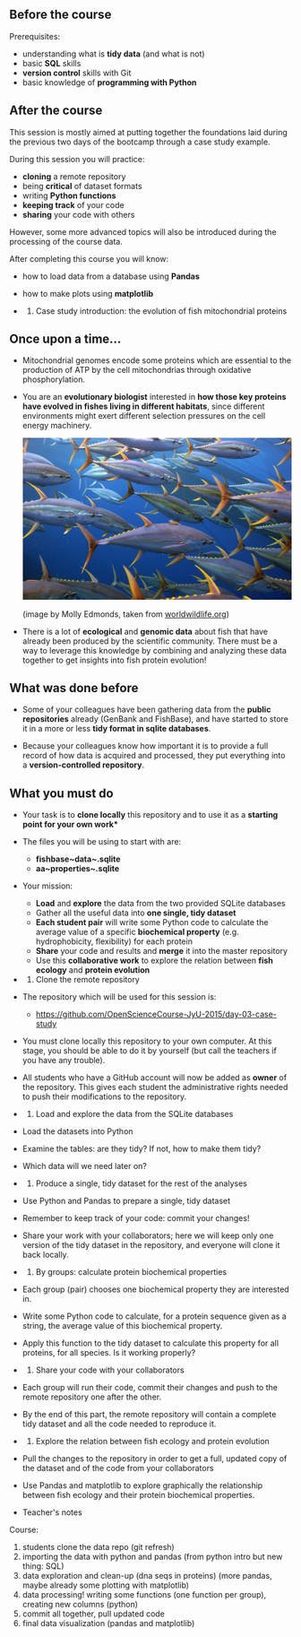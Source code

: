 Before the course
-----------------

Prerequisites:

-   understanding what is **tidy data** (and what is not)
-   basic **SQL** skills
-   **version control** skills with Git
-   basic knowledge of **programming with Python**

After the course
----------------

This session is mostly aimed at putting together the foundations laid
during the previous two days of the bootcamp through a case study
example.

During this session you will practice:

-   **cloning** a remote repository
-   being **critical** of dataset formats
-   writing **Python functions**
-   **keeping track** of your code
-   **sharing** your code with others

However, some more advanced topics will also be introduced during the
processing of the course data.

After completing this course you will know:

-   how to load data from a database using **Pandas**
-   how to make plots using **matplotlib**

-   1.  Case study introduction: the evolution of fish mitochondrial
        proteins

Once upon a time...
-------------------

-   Mitochondrial genomes encode some proteins which are essential to
    the production of ATP by the cell mitochondrias through oxidative
    phosphorylation.

-   You are an **evolutionary biologist** interested in **how those key
    proteins have evolved in fishes living in different habitats**,
    since different environments might exert different selection
    pressures on the cell energy machinery.

    ![](images/yellowgin-tuna_molly-edmonds_worldwildlife_org.jpg)

    (image by Molly Edmonds, taken from
    [worldwildlife.org](http://www.worldwildlife.org/stories/tracking-tuna-in-the-coral-triangle))

-   There is a lot of **ecological** and **genomic data** about fish
    that have already been produced by the scientific community. There
    must be a way to leverage this knowledge by combining and analyzing
    these data together to get insights into fish protein evolution!

What was done before
--------------------

-   Some of your colleagues have been gathering data from the **public
    repositories** already (GenBank and FishBase), and have started to
    store it in a more or less **tidy format in sqlite databases**.

-   Because your colleagues know how important it is to provide a full
    record of how data is acquired and processed, they put everything
    into a **version-controlled repository**.

What you must do
----------------

-   Your task is to **clone locally** this repository and to use it as a
    **starting point for your own work\***

-   The files you will be using to start with are:

    -   **fishbase~data~.sqlite**
    -   **aa~properties~.sqlite**
-   Your mission:

    -   **Load** and **explore** the data from the two provided SQLite
        databases
    -   Gather all the useful data into **one single, tidy dataset**
    -   **Each student pair** will write some Python code to calculate
        the average value of a specific **biochemical property** (e.g.
        hydrophobicity, flexibility) for each protein
    -   **Share** your code and results and **merge** it into the master
        repository
    -   Use this **collaborative work** to explore the relation between
        **fish ecology** and **protein evolution**
-   1.  Clone the remote repository
-   The repository which will be used for this session is:

    -   <https://github.com/OpenScienceCourse-JyU-2015/day-03-case-study>
-   You must clone locally this repository to your own computer. At this
    stage, you should be able to do it by yourself (but call the
    teachers if you have any trouble).

-   All students who have a GitHub account will now be added as
    **owner** of the repository. This gives each student the
    administrative rights needed to push their modifications to the
    repository.

-   1.  Load and explore the data from the SQLite databases
-   Load the datasets into Python

-   Examine the tables: are they tidy? If not, how to make them tidy?

-   Which data will we need later on?

-   1.  Produce a single, tidy dataset for the rest of the analyses
-   Use Python and Pandas to prepare a single, tidy dataset

-   Remember to keep track of your code: commit your changes!

-   Share your work with your collaborators; here we will keep only one
    version of the tidy dataset in the repository, and everyone will
    clone it back locally.

-   1.  By groups: calculate protein biochemical properties
-   Each group (pair) chooses one biochemical property they are
    interested in.

-   Write some Python code to calculate, for a protein sequence given as
    a string, the average value of this biochemical property.

-   Apply this function to the tidy dataset to calculate this property
    for all proteins, for all species. Is it working properly?

-   1.  Share your code with your collaborators
-   Each group will run their code, commit their changes and push to the
    remote repository one after the other.

-   By the end of this part, the remote repository will contain a
    complete tidy dataset and all the code needed to reproduce it.

-   1.  Explore the relation between fish ecology and protein evolution
-   Pull the changes to the repository in order to get a full, updated
    copy of the dataset and of the code from your collaborators

-   Use Pandas and matplotlib to explore graphically the relationship
    between fish ecology and their protein biochemical properties.

-   Teacher's notes

Course:

1.  students clone the data repo (git refresh)
2.  importing the data with python and pandas (from python intro but new
    thing: SQL)
3.  data exploration and clean-up (dna seqs in proteins) (more pandas,
    maybe already some plotting with matplotlib)
4.  data processing! writing some functions (one function per group),
    creating new columns (python)
5.  commit all together, pull updated code
6.  final data visualization (pandas and matplotlib)

